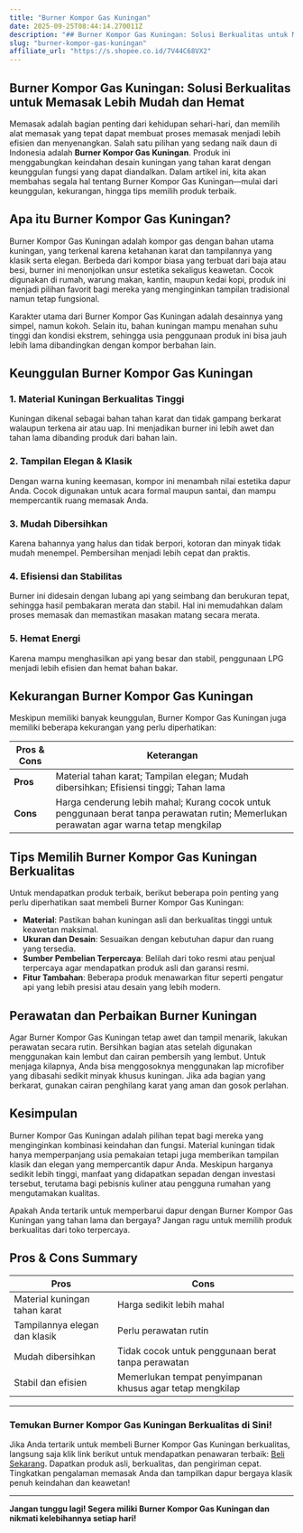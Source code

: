 ```yaml
---
title: "Burner Kompor Gas Kuningan"
date: 2025-09-25T08:44:14.270011Z
description: "## Burner Kompor Gas Kuningan: Solusi Berkualitas untuk Memasak Lebih Mudah dan Hemat..."
slug: "burner-kompor-gas-kuningan"
affiliate_url: "https://s.shopee.co.id/7V44C68VX2"
---
```

## Burner Kompor Gas Kuningan: Solusi Berkualitas untuk Memasak Lebih Mudah dan Hemat

Memasak adalah bagian penting dari kehidupan sehari-hari, dan memilih alat memasak yang tepat dapat membuat proses memasak menjadi lebih efisien dan menyenangkan. Salah satu pilihan yang sedang naik daun di Indonesia adalah **Burner Kompor Gas Kuningan**. Produk ini menggabungkan keindahan desain kuningan yang tahan karat dengan keunggulan fungsi yang dapat diandalkan. Dalam artikel ini, kita akan membahas segala hal tentang Burner Kompor Gas Kuningan—mulai dari keunggulan, kekurangan, hingga tips memilih produk terbaik.

## Apa itu Burner Kompor Gas Kuningan?

Burner Kompor Gas Kuningan adalah kompor gas dengan bahan utama kuningan, yang terkenal karena ketahanan karat dan tampilannya yang klasik serta elegan. Berbeda dari kompor biasa yang terbuat dari baja atau besi, burner ini menonjolkan unsur estetika sekaligus keawetan. Cocok digunakan di rumah, warung makan, kantin, maupun kedai kopi, produk ini menjadi pilihan favorit bagi mereka yang menginginkan tampilan tradisional namun tetap fungsional.

Karakter utama dari Burner Kompor Gas Kuningan adalah desainnya yang simpel, namun kokoh. Selain itu, bahan kuningan mampu menahan suhu tinggi dan kondisi ekstrem, sehingga usia penggunaan produk ini bisa jauh lebih lama dibandingkan dengan kompor berbahan lain.

## Keunggulan Burner Kompor Gas Kuningan

### 1. Material Kuningan Berkualitas Tinggi
Kuningan dikenal sebagai bahan tahan karat dan tidak gampang berkarat walaupun terkena air atau uap. Ini menjadikan burner ini lebih awet dan tahan lama dibanding produk dari bahan lain.

### 2. Tampilan Elegan & Klasik
Dengan warna kuning keemasan, kompor ini menambah nilai estetika dapur Anda. Cocok digunakan untuk acara formal maupun santai, dan mampu mempercantik ruang memasak Anda.

### 3. Mudah Dibersihkan
Karena bahannya yang halus dan tidak berpori, kotoran dan minyak tidak mudah menempel. Pembersihan menjadi lebih cepat dan praktis.

### 4. Efisiensi dan Stabilitas
Burner ini didesain dengan lubang api yang seimbang dan berukuran tepat, sehingga hasil pembakaran merata dan stabil. Hal ini memudahkan dalam proses memasak dan memastikan masakan matang secara merata.

### 5. Hemat Energi
Karena mampu menghasilkan api yang besar dan stabil, penggunaan LPG menjadi lebih efisien dan hemat bahan bakar. 

## Kekurangan Burner Kompor Gas Kuningan

Meskipun memiliki banyak keunggulan, Burner Kompor Gas Kuningan juga memiliki beberapa kekurangan yang perlu diperhatikan:

| Pros & Cons | Keterangan |
|--------------|------------|
| **Pros** | Material tahan karat; Tampilan elegan; Mudah dibersihkan; Efisiensi tinggi; Tahan lama |
| **Cons** | Harga cenderung lebih mahal; Kurang cocok untuk penggunaan berat tanpa perawatan rutin; Memerlukan perawatan agar warna tetap mengkilap |

## Tips Memilih Burner Kompor Gas Kuningan Berkualitas

Untuk mendapatkan produk terbaik, berikut beberapa poin penting yang perlu diperhatikan saat membeli Burner Kompor Gas Kuningan:

- **Material**: Pastikan bahan kuningan asli dan berkualitas tinggi untuk keawetan maksimal.
- **Ukuran dan Desain**: Sesuaikan dengan kebutuhan dapur dan ruang yang tersedia.
- **Sumber Pembelian Terpercaya**: Belilah dari toko resmi atau penjual terpercaya agar mendapatkan produk asli dan garansi resmi.
- **Fitur Tambahan**: Beberapa produk menawarkan fitur seperti pengatur api yang lebih presisi atau desain yang lebih modern.

## Perawatan dan Perbaikan Burner Kuningan

Agar Burner Kompor Gas Kuningan tetap awet dan tampil menarik, lakukan perawatan secara rutin. Bersihkan bagian atas setelah digunakan menggunakan kain lembut dan cairan pembersih yang lembut. Untuk menjaga kilapnya, Anda bisa menggosoknya menggunakan lap microfiber yang dibasahi sedikit minyak khusus kuningan. Jika ada bagian yang berkarat, gunakan cairan penghilang karat yang aman dan gosok perlahan.

## Kesimpulan

Burner Kompor Gas Kuningan adalah pilihan tepat bagi mereka yang menginginkan kombinasi keindahan dan fungsi. Material kuningan tidak hanya memperpanjang usia pemakaian tetapi juga memberikan tampilan klasik dan elegan yang mempercantik dapur Anda. Meskipun harganya sedikit lebih tinggi, manfaat yang didapatkan sepadan dengan investasi tersebut, terutama bagi pebisnis kuliner atau pengguna rumahan yang mengutamakan kualitas.

Apakah Anda tertarik untuk memperbarui dapur dengan Burner Kompor Gas Kuningan yang tahan lama dan bergaya? Jangan ragu untuk memilih produk berkualitas dari toko terpercaya.  

## Pros & Cons Summary

| Pros | Cons |
|--------------------------|--------------------------|
| Material kuningan tahan karat | Harga sedikit lebih mahal |
| Tampilannya elegan dan klasik | Perlu perawatan rutin |
| Mudah dibersihkan | Tidak cocok untuk penggunaan berat tanpa perawatan |
| Stabil dan efisien | Memerlukan tempat penyimpanan khusus agar tetap mengkilap |

---

### Temukan Burner Kompor Gas Kuningan Berkualitas di Sini!

Jika Anda tertarik untuk membeli Burner Kompor Gas Kuningan berkualitas, langsung saja klik link berikut untuk mendapatkan penawaran terbaik: [Beli Sekarang](https://s.shopee.co.id/7V44C68VX2). Dapatkan produk asli, berkualitas, dan pengiriman cepat. Tingkatkan pengalaman memasak Anda dan tampilkan dapur bergaya klasik penuh keindahan dan keawetan!

---

**Jangan tunggu lagi! Segera miliki Burner Kompor Gas Kuningan dan nikmati kelebihannya setiap hari!**